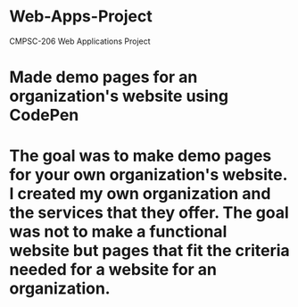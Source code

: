 # Web-Apps-Project
CMPSC-206 Web Applications Project

<h1>Made demo pages for an organization's website using CodePen<h1/>

<p>The goal was to make demo pages for your own organization's website. I created my own organization and the services that they offer. The goal was not to make a functional website but pages that fit the criteria needed for a website for an organization.<p/>
